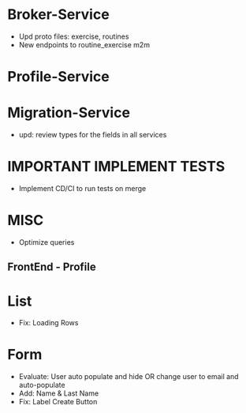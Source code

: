 # Broker-Service
* Upd proto files: exercise, routines
* New endpoints to routine_exercise m2m

# Profile-Service

# Migration-Service
* upd: review types for the fields in all services


# IMPORTANT IMPLEMENT TESTS
* Implement CD/CI to run tests on merge

# MISC
* Optimize queries




## FrontEnd - Profile
# List
* Fix: Loading Rows

# Form
* Evaluate: User auto populate and hide OR
    change user to email and auto-populate
* Add: Name & Last Name 
* Fix: Label Create Button

